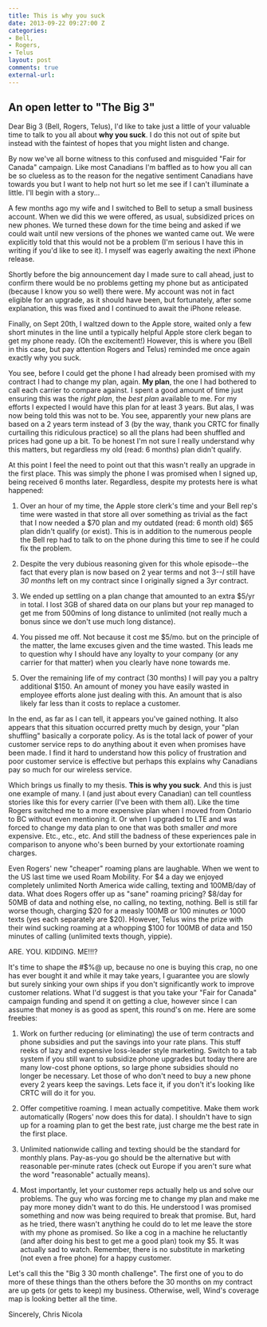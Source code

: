 ```yaml
---
title: This is why you suck
date: 2013-09-22 09:27:00 Z
categories:
- Bell,
- Rogers,
- Telus
layout: post
comments: true
external-url: 
---
```


## An open letter to "The Big 3"

Dear Big 3 (Bell, Rogers, Telus), I'd like to take just a little of your
valuable time to talk to you all about **why you suck**. I do this not out of
spite but instead with the faintest of hopes that you might listen and change.

By now we've all borne witness to this confused and misguided "Fair for Canada"
campaign. Like most Canadians I'm baffled as to how you all can be so
clueless as to the reason for the negative sentiment Canadians have towards
you but I want to help not hurt so let me see if I can't illuminate
a little. I'll begin with a story...

<!-- more -->

A few months ago my wife and I switched to Bell to setup a small business
account. When we did this we were offered, as usual, subsidized prices on new
phones. We turned these down for the time being and asked if we could wait
until new versions of the phones we wanted came out. We were explicitly told
that this would not be a problem (I'm serious I have this in writing if you'd
like to see it). I myself was eagerly awaiting the next iPhone release.

Shortly before the big announcement day I made sure to call ahead, just to
confirm there would be no problems getting my phone but as anticipated (because
I know you so well) there were. My account was not in fact eligible for an
upgrade, as it should have been, but fortunately, after some explanation, this
was fixed and I continued to await the iPhone release.

Finally, on Sept 20th, I waltzed down to the Apple store, waited only a few
short minutes in the line until a typically helpful Apple store clerk began to
get my phone ready. (Oh the excitement!) However, this is where you (Bell in this
case, but pay attention Rogers and Telus) reminded me once again exactly why you
suck.

You see, before I could get the phone I had already been promised with my
contract I had to change my plan, again. **My plan**, the one I had bothered to
call each carrier to compare against. I spent a good amount of time just
ensuring this was the *right plan*, the *best plan* available to me. For my
efforts I expected I would have this plan for at least 3 years. But alas, I was
now being told this was not to be. You see, apparently your new plans are based
on a 2 years term instead of 3 (by the way, thank you CRTC for finally
curtailing this ridiculous practice) so all the plans had been shuffled and
prices had gone up a bit. To be honest I'm not sure I really understand why
this matters, but regardless my old (read: 6 months) plan didn't qualify.

At this point I feel the need to point out that this wasn't really an upgrade
in the first place. This was simply the phone I was promised when I signed up,
being received 6 months later. Regardless, despite my protests here is what
happened:

1. Over an hour of my time, the Apple store clerk's time and your Bell rep's
   time were wasted in that store all over something as trivial as the fact
   that I now needed a $70 plan and my outdated (read: 6 month old) $65 plan
   didn't qualify (or exist). This is in addition to the numerous people the
   Bell rep had to talk to on the phone during this time to see if he could fix
   the problem.

1. Despite the very dubious reasoning given for this whole episode--the fact
   that every plan is now based on 2 year terms and not 3--*I* still have *30
   months* left on my contract since I originally signed a 3yr contract.

1. We ended up settling on a plan change that amounted to an extra $5/yr in
   total. I lost 3GB of shared data on our plans but your rep managed to get me
   from 500mins of long distance to unlimited (not really much a bonus since we
   don't use much long distance).

1. You pissed me off. Not because it cost me $5/mo. but on the principle of the
   matter, the lame excuses given and the time wasted. This leads me to
   question why I should have any loyalty to your company (or any carrier for
   that matter) when you clearly have none towards me.

1. Over the remaining life of my contract (30 months) I will pay you a paltry
   additional $150. An amount of money you have easily wasted in employee
   efforts alone just dealing with this. An amount that is also likely
   far less than it costs to replace a customer.

In the end, as far as I can tell, it appears you've gained nothing. It also
appears that this situation occurred pretty much by design, your "plan
shuffling" basically a corporate policy. As is the total lack of power of your
customer service reps to do anything about it even when promises have been
made. I find it hard to understand how this policy of frustration and poor
customer service is effective but perhaps this explains why Canadians pay so
much for our wireless service.

Which brings us finally to my thesis. **This is why you suck**. And this is
just one example of many. I (and just about every Canadian) can tell countless
stories like this for every carrier (I've been with them all). Like the time
Rogers switched me to a more expensive plan when I moved from Ontario to BC
without even mentioning it. Or when I upgraded to LTE and was forced to change
my data plan to one that was both smaller *and* more expensive. Etc., etc.,
etc. And still the badness of these experiences pale in comparison to anyone
who's been burned by your extortionate roaming charges.

Even Rogers' new "cheaper" roaming plans are laughable. When we went to the US
last time we used Roam Mobility. For $4 a day we enjoyed completely unlimited
North America wide calling, texting and 100MB/day of data. What does Rogers
offer up as "sane" roaming pricing? $8/day for 50MB of data and nothing else,
no calling, no texting, nothing. Bell is still far worse though, charging $20
for a measly 100MB *or*  100 minutes *or* 1000 texts (yes each separately are
$20). However, Telus wins the prize with their wind sucking roaming at a
whopping $100 for 100MB of data and 150 minutes of calling (unlimited texts
though, yippie).

ARE. YOU. KIDDING. ME!!!?

It's time to shape the #$%@ up, because no one is buying this crap, no one has
ever bought it and while it may take years, I guarantee you are slowly but
surely sinking your own ships if you don't significantly work to improve
customer relations. What I'd suggest is that you take your "Fair for Canada"
campaign funding and spend it on getting a clue, however since I can assume
that money is as good as spent, this round's on me. Here are some freebies:

1. Work on further reducing (or eliminating) the use of term contracts and
   phone subsidies and put the savings into your rate plans. This stuff reeks
   of lazy and expensive loss-leader style marketing. Switch to a tab system if
   you still want to subsidize phone upgrades but today there are many low-cost
   phone options, so large phone subsidies should no longer be necessary. Let
   those of who don't need to buy a new phone every 2 years keep the savings.
   Lets face it, if you don't it's looking like CRTC will do it for you.

1. Offer competitive roaming. I mean actually competitive. Make them work
   automatically (Rogers' now does this for data). I shouldn't have to sign up
   for a roaming plan to get the best rate, just charge me the best rate in the
   first place.

1. Unlimited nationwide calling and texting should be the standard for monthly
   plans. Pay-as-you go should be the alternative but with reasonable
   per-minute rates (check out Europe if you aren't sure what the word
   "reasonable" actually means).

1. Most importantly, let your customer reps actually help us and solve our
   problems.  The guy who was forcing me to change my plan and make me pay more
   money didn't want to do this. He understood I was promised something and now
   was being required to break that promise. But, hard as he tried, there
   wasn't anything he could do to let me leave the store with my phone as
   promised. So like a cog in a machine he reluctantly (and after doing his
   best to get me a good plan) took my $5. It was actually sad to watch.
   Remember, there is no substitute in marketing (not even a free phone) for a
   happy customer.

Let's call this the "Big 3 30 month challenge". The first one of you to do more
of these things than the others before the 30 months on my contract are up gets
(or gets to keep) my business. Otherwise, well, Wind's coverage map is looking
better all the time.

Sincerely, Chris Nicola
